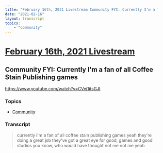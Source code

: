 ```yaml
---
title: "February 16th, 2021 Livestream Community FYI: Currently I'm a fan of all Coffee Stain Publishing games"
date: "2021-02-16"
layout: transcript
topics:
    - "community"
---
```

# [February 16th, 2021 Livestream](../2021-02-16.md)
## Community FYI: Currently I'm a fan of all Coffee Stain Publishing games
https://www.youtube.com/watch?v=CVej1itsGJI

### Topics
* [Community](../topics/community.md)

### Transcript

> currently i'm a fan of all coffee stain publishing games yeah they're doing a great job they've got a great eye for good, games and good studios you know, who would have thought not me not me yeah
